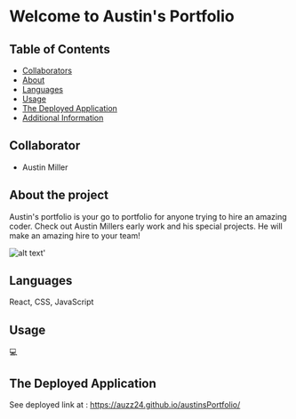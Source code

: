 # Welcome to Austin's Portfolio 

## Table of Contents  
  - [Collaborators](#credits)
  - [About](#about)
  - [Languages](#languages)
  - [Usage](#usage)
  - [The Deployed Application](#credits)
  - [Additional Information](#additional-info)

 ## Collaborator
   * Austin Miller

  ## About the project 
  Austin's portfolio is your go to portfolio for anyone trying to hire an amazing coder. Check out Austin Millers early work and his special projects. He will make an amazing hire to your team! 

![alt text](/porfolioHompage.png)'

    
  ## Languages
  React, CSS, JavaScript
 
  ## Usage
  💻

  ## The Deployed Application
  See deployed link at : https://auzz24.github.io/austinsPortfolio/
  

